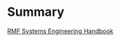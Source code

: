 # Summary

[RMF Systems Engineering Handbook](README.md)

<!-- - [Project Home Page](project-home-page.md)
    - [What is RMF@TRL](nested1/what-is-rmf@trl.md)
    - [Our mission and objectives](nested1/our-mission-and-objectives.md)
    - [Our partners and contributors](nested1/our-partners-and-contributors.md)

- [Current Status](nested2/current-status.md)
- [Design Efforts](nested2/design-efforts.md)
- [Platform standards](nested2/platform-standards.md)
- [Risk Assessment](nested2/risk-assessment.md)
- [Terms of Reference](nested2/terms-of-references.md)
- [Identified Hazards](nested2/idetified-hazards.md)
- [Systems Test Plan](nested2/systems-test-plan.md)
- [Roles & Responsibilities](nested2/roles-responsibilities.md)
- [Project Risks](nested2/project-risks.md)
- [Ethernet wiring diagram at TRL](nested2/wiring-diagram.md) -->